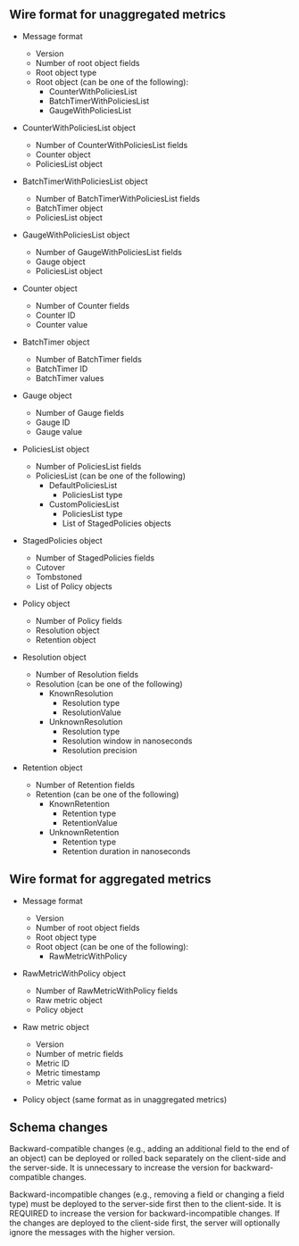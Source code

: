 ## Wire format for unaggregated metrics

* Message format
  * Version
  * Number of root object fields
  * Root object type
  * Root object (can be one of the following):
    * CounterWithPoliciesList
    * BatchTimerWithPoliciesList
    * GaugeWithPoliciesList

* CounterWithPoliciesList object
  * Number of CounterWithPoliciesList fields
  * Counter object
  * PoliciesList object

* BatchTimerWithPoliciesList object
  * Number of BatchTimerWithPoliciesList fields
  * BatchTimer object
  * PoliciesList object

* GaugeWithPoliciesList object
  * Number of GaugeWithPoliciesList fields
  * Gauge object
  * PoliciesList object

* Counter object
  * Number of Counter fields
  * Counter ID
  * Counter value

* BatchTimer object
  * Number of BatchTimer fields
  * BatchTimer ID
  * BatchTimer values

* Gauge object
  * Number of Gauge fields
  * Gauge ID
  * Gauge value

* PoliciesList object
  * Number of PoliciesList fields
  * PoliciesList (can be one of the following)
    * DefaultPoliciesList
      * PoliciesList type
    * CustomPoliciesList
      * PoliciesList type
      * List of StagedPolicies objects

* StagedPolicies object
  * Number of StagedPolicies fields
  * Cutover
  * Tombstoned
  * List of Policy objects

* Policy object
  * Number of Policy fields
  * Resolution object
  * Retention object

* Resolution object
  * Number of Resolution fields
  * Resolution (can be one of the following)
    * KnownResolution
      * Resolution type
      * ResolutionValue
    * UnknownResolution
      * Resolution type
      * Resolution window in nanoseconds
      * Resolution precision

* Retention object
  * Number of Retention fields
  * Retention (can be one of the following)
    * KnownRetention
      * Retention type
      * RetentionValue
    * UnknownRetention
      * Retention type
      * Retention duration in nanoseconds

## Wire format for aggregated metrics

* Message format
  * Version
  * Number of root object fields
  * Root object type
  * Root object (can be one of the following):
    * RawMetricWithPolicy

* RawMetricWithPolicy object
  * Number of RawMetricWithPolicy fields
  * Raw metric object
  * Policy object

* Raw metric object
  * Version
  * Number of metric fields
  * Metric ID
  * Metric timestamp
  * Metric value

* Policy object (same format as in unaggregated metrics)

## Schema changes

Backward-compatible changes (e.g., adding an additional field to the end of an object) can be
deployed or rolled back separately on the client-side and the server-side. It is unnecessary to
increase the version for backward-compatible changes.

Backward-incompatible changes (e.g., removing a field or changing a field type) must be deployed
to the server-side first then to the client-side. It is REQUIRED to increase the version for
backward-incompatible changes. If the changes are deployed to the client-side first, the server
will optionally ignore the messages with the higher version.
